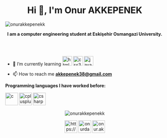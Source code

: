 
<h1 align="center">Hi 👋, I'm Onur AKKEPENEK</h1>
<p align="left"> <img src="https://komarev.com/ghpvc/?username=onurakkepenekk" alt="onurakkepenekk" /> </p>


<p align="center"><strong>I am a computer engineering student at Eskişehir Osmangazi University.</strong></p>

<br><br>

- 🌱 I’m currently learning <img src="https://devicons.github.io/devicon/devicon.git/icons/html5/html5-original-wordmark.svg" alt="html5" width="30" height="30"/> <img src="https://devicons.github.io/devicon/devicon.git/icons/css3/css3-original-wordmark.svg" alt="css3" width="30" height="30"/> <img src="https://devicons.github.io/devicon/devicon.git/icons/javascript/javascript-original.svg" alt="javascript" width="30" height="30"/></p>

- 📫 How to reach me **akkepenek38@gmail.com**



<p><strong>Programming languages I have worked before:</strong></p>
<p align="left"><img src="https://devicons.github.io/devicon/devicon.git/icons/c/c-original.svg" alt="c" width="40" height="40"/> <img src="https://devicons.github.io/devicon/devicon.git/icons/cplusplus/cplusplus-original.svg" alt="cplusplus" width="40" height="40"/> <img src="https://devicons.github.io/devicon/devicon.git/icons/csharp/csharp-original.svg" alt="csharp" width="40" height="40"/> 

<p align="center"> <img src="https://github-readme-stats.vercel.app/api?username=onurakkepenekk&show_icons=true" alt="onurakkepenekk" /> </p>






<p align="center">
  <a href="https://www.linkedin.com/in/onur-akkepenek-a60b0b1a2/" target="blank"><img align="center" src="https://cdn.jsdelivr.net/npm/simple-icons@3.0.1/icons/linkedin.svg" alt="https://www.linkedin.com/in/onur-akkepenek-a60b0b1a2/" height="40" width="40" /></a>
<a href="https://twitter.com/onurdasdas" target="blank"><img align="center" src="https://cdn.jsdelivr.net/npm/simple-icons@3.0.1/icons/twitter.svg" alt="onurdasdas" height="40" width="40" /></a>
<a href="https://instagram.com/onur.akkepenek" target="blank"><img align="center" src="https://cdn.jsdelivr.net/npm/simple-icons@3.0.1/icons/instagram.svg" alt="onur.akkepenek" height="40" width="40" /></a>
</p>
